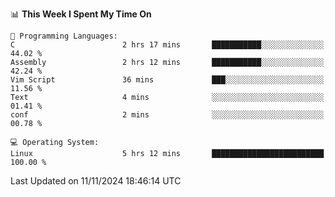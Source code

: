 <!--START_SECTION:waka-->
📊 **This Week I Spent My Time On** 

```text
💬 Programming Languages: 
C                        2 hrs 17 mins       ███████████░░░░░░░░░░░░░░   44.02 % 
Assembly                 2 hrs 12 mins       ███████████░░░░░░░░░░░░░░   42.24 % 
Vim Script               36 mins             ███░░░░░░░░░░░░░░░░░░░░░░   11.56 % 
Text                     4 mins              ░░░░░░░░░░░░░░░░░░░░░░░░░   01.41 % 
conf                     2 mins              ░░░░░░░░░░░░░░░░░░░░░░░░░   00.78 % 

💻 Operating System: 
Linux                    5 hrs 12 mins       █████████████████████████   100.00 % 
```


 Last Updated on 11/11/2024 18:46:14 UTC
<!--END_SECTION:waka-->
